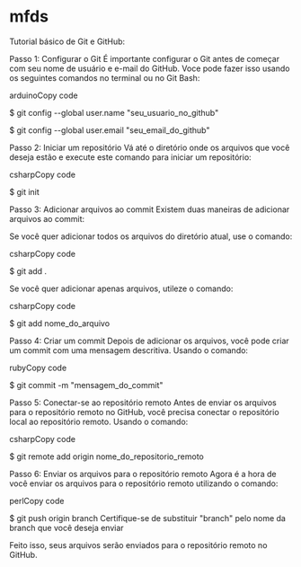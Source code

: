 # mfds
Tutorial básico de Git e GitHub:

Passo 1: Configurar o Git 
É importante configurar o Git antes de começar com seu nome de usuário e e-mail do GitHub. Voce pode fazer isso usando os seguintes comandos no terminal ou no Git Bash:

  arduinoCopy code

  $ git config --global user.name "seu_usuario_no_github"

  $ git config --global user.email "seu_email_do_github"

Passo 2: Iniciar um repositório 
Vá até o diretório onde  os arquivos que você deseja estão e execute este comando para iniciar um repositório:

  csharpCopy code

  $ git init

Passo 3: Adicionar arquivos ao commit 
Existem duas maneiras de adicionar arquivos ao commit:

Se você quer adicionar todos os arquivos do diretório atual, use o comando:

  csharpCopy code

  $ git add .

Se você quer adicionar apenas arquivos, utileze o comando:

  csharpCopy code

  $ git add nome_do_arquivo

Passo 4: Criar um commit 
Depois de adicionar os arquivos, você pode criar um commit com uma mensagem descritiva. Usando o comando:

  rubyCopy code

  $ git commit -m "mensagem_do_commit"

Passo 5: Conectar-se ao repositório remoto
Antes de enviar os arquivos para o repositório remoto no GitHub, você precisa conectar o repositório local ao repositório remoto. Usando o comando:

  csharpCopy code

  $ git remote add origin nome_do_repositorio_remoto

Passo 6: Enviar os arquivos para o repositório remoto
Agora é a hora de você enviar os arquivos para o repositório remoto utilizando o comando:

  perlCopy code
  
  $ git push origin branch
Certifique-se de substituir "branch" pelo nome da branch que você deseja enviar

Feito isso, seus arquivos serão enviados para o repositório remoto no GitHub.

